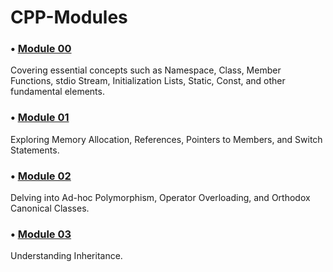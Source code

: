 # CPP-Modules


### • [Module 00](https://github.com/Aerly-Lex/CPP-Modules/tree/main/Module-00)
Covering essential concepts such as Namespace, Class, Member Functions, stdio Stream, Initialization Lists, Static, Const, and other fundamental elements.

### • [Module 01](https://github.com/Aerly-Lex/CPP-Modules/tree/main/Module-01)
Exploring Memory Allocation, References, Pointers to Members, and Switch Statements.

### • [Module 02](https://github.com/Aerly-Lex/CPP-Modules/tree/main/Module-02)
Delving into Ad-hoc Polymorphism, Operator Overloading, and Orthodox Canonical Classes.

### • [Module 03](https://github.com/Aerly-Lex/CPP-Modules/tree/main/Module-03)
Understanding Inheritance.

<!--
### • [Module 04]()
Exploring Subtype Polymorphism, Abstract Classes, and Interfaces.

### • [Module 05]()
Handling Repetition and Exceptions.

### • [Module 06]()
Mastering C++ Casts.

### • [Module 07]()
Working with C++ Templates.

### • [Module 08]()
More depth about Templates - Containers, Iterators, and Algorithms.

### • [Module 09]()
Exploring the Versatility of STL for Enhanced C++ Programming. STL stands for "Standard Template Library" in C++.

